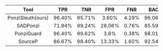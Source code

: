 |Tool               |TPR        |TNR        |FPR         |FNR         |BAC      |
|:-:                |:-:        |:-:        |:-:         |:-:         |:-:      |
|PonziSleuth(ours)  |96.40%     |95.71%     |3.60%       |4.29%       |96.06%   |
|SADPonzi           |71.94%     |99.24%     |28.06%      |0.76%       |85.59%   |
|PonziGuard         |96.40%     |99.62%     |3.6%        |0.38%       |98.01%   |
|SourceP            |86.67%     |98.40%     |13.33%      |1.60%       |92.54%   |
